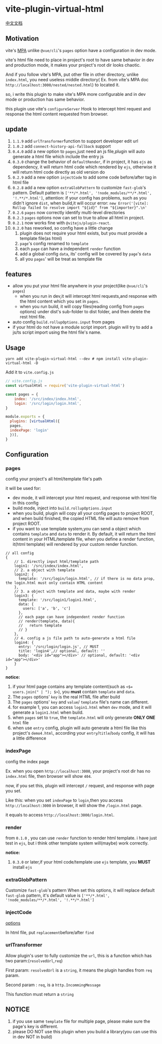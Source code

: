 # vite-plugin-virtual-html

[中文文档](./README_ZH.md)

## Motivation

vite's [MPA](https://vitejs.dev/guide/build.html#multi-page-app) unlike `@vue/cli`'s `pages` option have a configuration
in dev mode.

vite's html file need to place in project's root to have same behavior in dev and production mode, it makes your
project's root dir looks chaotic.

And if you follow vite's MPA, put other file in other directory, unlike `index.html`, you need useless middle directory(
Ex. from vite's MPA doc `http://localhost:3000/nested/nested.html`) to located it.

so, i write this plugin to make vite's MPA more configurable and in dev mode or production has same behavior.

this plugin use vite's `configureServer` Hook to intercept html request and response the html content requested from
browser.

## update

1. `1.1.9` add `urlTransformer`function to support developer edit url
1. `1.0.2` add `connect-history-api-fallback` support
1. `0.4.0` add a new option to `pages`,just need an js file,plugin will auto generate a html file which include the
   entry js
1. `0.3.0` change the behavior of `defaultRender`, if in project, it has `ejs` as dependency, it will return html code
   which rendered by `ejs`, otherwise it will return html code directly as old version do
1. `0.2.9` add a new option `injectCode` to add some code before/after tag in html file
2. `0.2.8` add a new option `extraGlobPattern` to customize `fast-glob`'s pattern. Default pattern
   is `['**/*.html', '!node_modules/**/*.html', '!.**/*.html']`, attention: if your config has problems, such as you
   didn't ignore `dist`, when build,it will occur
   error: `new Error('[vite]: Rollup failed to resolve import "${id}" from "${importer}".\n'`
3. `0.2.6` `pages` now correctly identify multi-level directories
4. `0.2.3` `pages` options now can set to true to allow all html in project.
5. `0.2.1` now works fine with `@vitejs/plugin-react`.
6. `0.2.0` has reworked, so config have a little change
    1. plugin does not require your html exists, but you must provide a template file(as html)
    2. `page`'s config renamed to `template`
    3. each `page` can have a independent `render` function
    4. add a global config `data`, its' config will be covered by `page`'s `data`
    5. all you `pages`' will be treat as template file

## features

+ allow you put your html file anywhere in your project(like `@vue/cli`'s `pages`)
    + when you run in dev,it will intercept html requests,and response with the html content which you set in `pages`.
    + when you run build, it will copy files(reading config from `pages` options) under dist's sub-folder to dist
      folder, and then delete the rest html file.
+ auto config `build.rollupOptions.input` from pages
+ if your html do not have a module script import. plugin will try to add a js/ts script import using the html file's
  name.

## Usage

`yarn add vite-plugin-virtual-html --dev # npm install vite-plugin-virtual-html -D`

Add it to `vite.config.js`

``` js
// vite.config.js
const virtualHtml = require('vite-plugin-virtual-html')

const pages = {
    index: '/src/index/index.html',
    login: '/src/login/login.html',
}

module.exports = {
  plugins: [virtualHtml({
  pages,
  indexPage: 'login'
  })],
}
```

## Configuration

### pages

config your project's all html/template file's path

it will be used for:

+ dev mode, it will intercept your html request, and response with html file in this config
+ build mode, inject into `build.rollupOptions.input`
+ when you build, plugin will copy all your config pages to project ROOT, and when build finished, the copied HTML file
  will auto remove from project ROOT.
+ if you want to use template system,you can send a object which contains `template` and `data` to render it. By
  default, it will return the html content in your HTML/template file, when you define a render function, it(html
  template) will rendered by your custom render function.

```
// all config 
{ 
    // 1. directly input html/template path
    login1: '/src/index/index.html', 
    // 2. a object with template
    login2: {
      template: '/src/login/login.html', // if there is no data prop, the login.html must only contain HTML content
    },
    // 3. a object with template and data, maybe with render
    login3: {
      template: '/src/login1/login1.html',
      data: {
        users: ['a', 'b', 'c']
      },
      // each page can have independent render function
      // render(template, data){
      //   return template
      // }
    },
    // 4. config a js file path to auto-generate a html file
    login4: {
      entry: '/src/login/login.js', // MUST
      title: 'login4',// optional, default: ''
      body: '<div id="app"></div>' // optional, default: '<div id="app"></div>'
    }
}
```

**notice:**

1. if your html page contains any template content(such as `<$= users.join(" | "); $>`), you **must** contain `template`
   and `data`.
2. The `pages` options' `key` is the real HTML file after build
3. The `pages` options' `key` and `value`/ `template` file's name can different.
4. for example 1, you can access `login1.html` when `dev` mode, and it will generate a `login1.html` when build.
5. when `pages` set to `true`, the `template.html` will only generate **ONLY ONE** `html` file
6. when use `entry` config, plugin will auto generate a html file like this project's `demo4.html`, according
   your `entry`/`title`/`body` config, it will has a little difference

### indexPage

config the index page

Ex. when you open `http://localhost:3000`, your project's root dir has no  `index.html` file, then browser will
show `404`.

now, if you set this, plugin will intercept `/` request, and response with page you set.

Like this:
when you set `indexPage` to `login`,then you access `http://localhost:3000` in browser, it will show the `/login.html`
page.

it equals to access `http://localhost:3000/login.html`.

### render

from `0.1.0` , you can use `render` function to render html template.
i have just test in `ejs`, but i think other template system will(maybe) work correctly.

**notice:**

1. `0.3.0` or later,if your html code/template use `ejs` template, you **MUST** install `ejs`

### extraGlobPattern

Customize `fast-glob`'s pattern
When set this options, it will replace default `fast-glob` pattern, it's default value
is `['**/*.html', '!node_modules/**/*.html', '!.**/*.html']`

### injectCode

[options](./src/html/types.ts#28)

In html file, put `replacement`before/after `find`

### urlTransformer

Allow plugin's user to fully customize the `url`, this is a function which has two param:(`resolvedUrl`,`req`)

First param: `resolvedUrl` is a `string`, it means the plugin handles from `req` param.

Second param : `req`, is a `http.IncommingMessage`

This function must return a `string`

## NOTICE

1. if you use same `template` file for multiple page, please make sure the page's key is different.
2. please DO NOT use this plugin when you build a library(you can use this in dev NOT in build)
